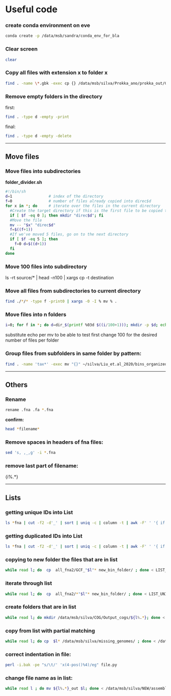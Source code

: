 # Useful code
### create conda environment on eve
```bash
conda create -p /data/msb/sandra/conda_env_for_bla
```
### Clear screen
```bash
clear
```
### Copy all files with extension x to folder x
```bash
find . -name \*.gbk -exec cp {} /data/msb/silva/Prokka_ano/prokka_out/Gbk/ \;
```
### Remove empty folders in the directory
first:
```bash
find . -type d -empty -print
```
final:
```bash
find . -type d -empty -delete
```
* * * *
## Move files
### Move files into subdirectories
**folder_divider.sh**
```bash
#!/bin/sh
d=1                # index of the directory
f=0                # number of files already copied into direc$d
for x in *; do     # iterate over the files in the current directory
  #Create the target directory if this is the first file to be copied there
  if [ $f -eq 0 ]; then mkdir "direc$d"; fi
  #Move the file
  mv -- "$x" "direc$d"
  f=$((f+1))
  #If we've moved 5 files, go on to the next directory
  if [ $f -eq 5 ]; then
    f=0 d=$((d+1))
  fi
done
```
### Move 100 files into subdirectory
ls -rt source/* | head -n100 | xargs cp -t destination

### Move all files from subdirectories to current directory
```bash
find ./*/* -type f -print0 | xargs -0 -I % mv % .
```
### Move files into n folders
```bash
i=0; for f in *; do d=dir_$(printf %03d $((i/100+1))); mkdir -p $d; echo "$f" $d; let i++; done
```
substitute echo per mv to be able to test first
change 100 for the desired number of files per folder
### Group files from subfolders in same folder by pattern:
```bash
find . -name 'tax*' -exec mv "{}" ~/silva/Liu_et.al_2020/bins_organized4/Tax/ \;
```
* * * *
## Others

### Rename
```bash
rename .fna .fa *.fna
```
**confirm:**
```bash
head *filename*
```
### Remove spaces in headers of fna files:
```bash
sed 's, ,_,g' -i *.fna
```
### remove last part of filename:

{i%.*}
* * * *
## Lists
### getting unique IDs into List
```bash
ls *fna | cut -f2 -d'_' | sort | uniq -c | column -t | awk -F' ' '{ if ($1==1) {print } }' | cut -f3 -d' ' > LIST_UNIQUE
```
### getting duplicated IDs into List
```bash
ls *fna | cut -f2 -d'_' | sort | uniq -c | column -t | awk -F' ' '{ if ($1==2) {print } }'| cut -f3 -d' ' > LIST_DUPLICATES
```
### copying to new folder the files that are in list
```bash
while read l; do  cp  all_fna2/GCF_"$l"* new_bin_folder/ ; done < LIST_DUPLICATES 
```
### iterate through list
```bash 
while read l; do  cp  all_fna2/*"$l"* new_bin_folder/ ; done < LIST_UNIQUE
```

### create folders that are in list
```bash 
while read l; do mkdir /data/msb/silva/COG/Output_cogs/${l%.*}; done < LIST.txt
```
### copy from list with partial matching
```bash 
while read l; do cp  $l* /data/msb/silva/missing_genomes/ ; done < /data/msb/silva/LIST_missing.csv
```
### correct indentation in file:
```bash
perl -i.bak -pe "s/\t/' 'x(4-pos()%4)/eg" file.py
```
### change file name as in list:
```bash
while read l ; do mv ${l%.*}_out $l; done < /data/msb/silva/NEW/assembly_ids.tsv
```